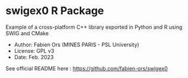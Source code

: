 # swigex0 R Package

Example of a cross-platform C++ library exported in Python and R using SWIG and CMake

* Author: Fabien Ors (MINES PARIS - PSL University) 
* License: GPL v3
* Date: Feb. 2023

See official README here : https://github.com/fabien-ors/swigex0